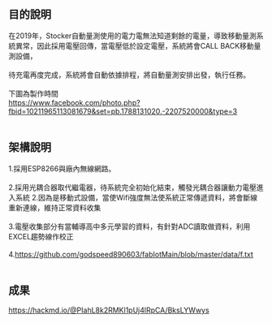 ## 目的說明
在2019年，Stocker自動量測使用的電力電無法知道剩餘的電量，導致移動量測系統異常，因此採用電壓回傳，當電壓低於設定電壓，系統將會CALL BACK移動量測設備，</br></br>
待充電再度完成，系統將會自動依據排程，將自動量測安排出發，執行任務。</br></br>
下圖為製作時間</br>
https://www.facebook.com/photo.php?fbid=10211965113081679&set=pb.1788131020.-2207520000&type=3</br></br>
## 架構說明
1.採用ESP8266與廠內無線網路。</br></br>
2.採用光耦合器取代繼電器，待系統完全初始化結束，觸發光耦合器讓動力電壓進入系統
2.因為是移動式設備，當使Wifi強度無法使系統正常傳遞資料，將會斷線重新連線，維持正常資料收集</br></br>
3.電壓收集部分有當輔導高中多元學習的資料，有針對ADC讀取做資料，利用EXCEL趨勢線作校正</br></br>
4.https://github.com/godspeed890603/fabIotMain/blob/master/data/f.txt</br></br>



## 成果
https://hackmd.io/@PIahL8k2RMKl1pUj4lRpCA/BksLYWwys

